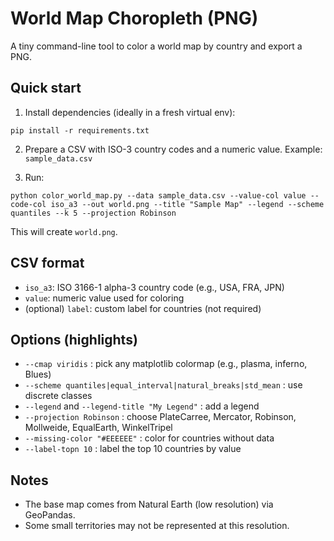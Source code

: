 # World Map Choropleth (PNG)

A tiny command-line tool to color a world map by country and export a PNG.

## Quick start

1) Install dependencies (ideally in a fresh virtual env):
```
pip install -r requirements.txt
```

2) Prepare a CSV with ISO-3 country codes and a numeric value. Example: `sample_data.csv`

3) Run:
```
python color_world_map.py --data sample_data.csv --value-col value --code-col iso_a3 --out world.png --title "Sample Map" --legend --scheme quantiles --k 5 --projection Robinson
```

This will create `world.png`.

## CSV format

- `iso_a3`: ISO 3166-1 alpha-3 country code (e.g., USA, FRA, JPN)
- `value`: numeric value used for coloring
- (optional) `label`: custom label for countries (not required)

## Options (highlights)
- `--cmap viridis` : pick any matplotlib colormap (e.g., plasma, inferno, Blues)
- `--scheme quantiles|equal_interval|natural_breaks|std_mean` : use discrete classes
- `--legend` and `--legend-title "My Legend"` : add a legend
- `--projection Robinson` : choose PlateCarree, Mercator, Robinson, Mollweide, EqualEarth, WinkelTripel
- `--missing-color "#EEEEEE"` : color for countries without data
- `--label-topn 10` : label the top 10 countries by value

## Notes

- The base map comes from Natural Earth (low resolution) via GeoPandas.
- Some small territories may not be represented at this resolution.
